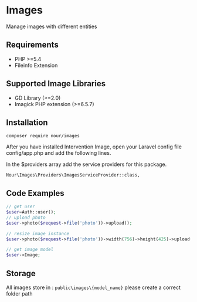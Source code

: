 # Images
Manage images with different entities

## Requirements
- PHP >=5.4
- Fileinfo Extension

## Supported Image Libraries

- GD Library (>=2.0)
- Imagick PHP extension (>=6.5.7)

## Installation
`composer require nour/images`

After you have installed Intervention Image, open your Laravel config file config/app.php and add the following lines.

In the $providers array add the service providers for this package.

`Nour\Images\Providers\ImagesServiceProvider::class,`


## Code Examples

```php
// get user
$user=Auth::user(); 
// upload photo
$user->photo($request->file('photo'))->upload();

// resize image instance
$user->photo($request->file('photo'))->width(756)->height(425)->upload();

// get image model
$user->Image;
```

## Storage
All images store in :
`public\images\{model_name}`
please create a correct folder path

